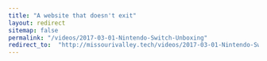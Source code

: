 ```yaml
---
title: "A website that doesn't exit"
layout: redirect
sitemap: false
permalink: "/videos/2017-03-01-Nintendo-Switch-Unboxing"
redirect_to:  "http://missourivalley.tech/videos/2017-03-01-Nintendo-Switch-Unboxing"
---
```

